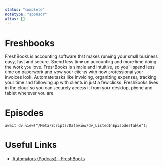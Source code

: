 ```yaml
---
status: "complete"
notetype: "sponsor"
alias: []
---
```

# Freshbooks
FreshBooks is accounting software that makes running your small business easy, fast and secure. Spend less time on accounting and more time doing the work you love. FreshBooks is simple and intuitive, so you’ll spend less time on paperwork and wow your clients with how professional your invoices look. Automate tasks like invoicing, organizing expenses, tracking your time and following up with clients in just a few clicks. FreshBooks lives in the cloud so you can securely access it from your desktop, phone and tablet wherever you are.

# Episodes
```dataviewjs
await dv.view("/Meta/Scripts/Dataview/dv_ListedInEpisodesTable");
```
# Useful Links
- [Automators (Podcast) - FreshBooks](http://freshbooks.com/automators)